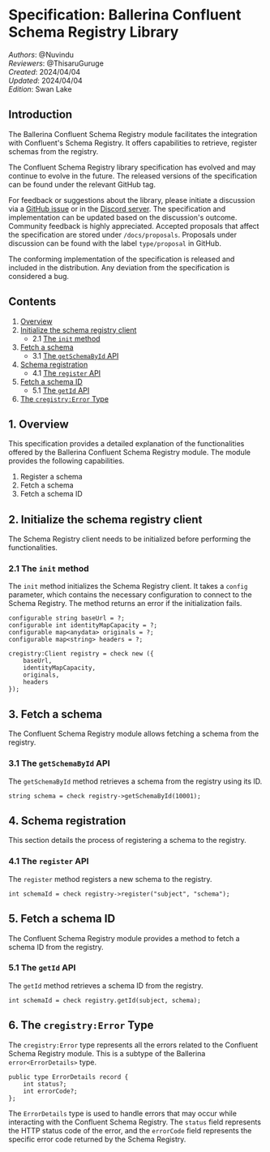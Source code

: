 # Specification: Ballerina Confluent Schema Registry Library

_Authors_: @Nuvindu \
_Reviewers_: @ThisaruGuruge \
_Created_: 2024/04/04 \
_Updated_: 2024/04/04 \
_Edition_: Swan Lake

## Introduction

The Ballerina Confluent Schema Registry module facilitates the integration with Confluent's Schema Registry. It offers capabilities to retrieve, register schemas from the registry.

The Confluent Schema Registry library specification has evolved and may continue to evolve in the future. The released versions of the specification can be found under the relevant GitHub tag.

For feedback or suggestions about the library, please initiate a discussion via a [GitHub issue](https://github.com/ballerina-platform/ballerina-library/issues) or in the [Discord server](https://discord.gg/ballerinalang). The specification and implementation can be updated based on the discussion's outcome. Community feedback is highly appreciated. Accepted proposals that affect the specification are stored under `/docs/proposals`. Proposals under discussion can be found with the label `type/proposal` in GitHub.

The conforming implementation of the specification is released and included in the distribution. Any deviation from the specification is considered a bug.

## Contents

1. [Overview](#1-overview)
2. [Initialize the schema registry client](#2-initialize-the-schema-registry-client)
    * 2.1 [The `init` method](#21-the-init-method)
3. [Fetch a schema](#3-fetch-a-schema)
    * 3.1 [The `getSchemaById` API](#31-the-getschemabyid-api)
4. [Schema registration](#4-schema-registration)
    * 4.1 [The `register` API](#41-the-register-api)
5. [Fetch a schema ID](#5-fetch-a-schema-id)
    * 5.1 [The `getId` API](#51-the-getid-api)
6. [The `cregistry:Error` Type](#6-the-cregistryerror-type)

## 1. Overview

This specification provides a detailed explanation of the functionalities offered by the Ballerina Confluent Schema Registry module. The module provides the following capabilities.

1. Register a schema
2. Fetch a schema
3. Fetch a schema ID

## 2. Initialize the schema registry client

The Schema Registry client needs to be initialized before performing the functionalities.

### 2.1 The `init` method

The `init` method initializes the Schema Registry client. It takes a `config` parameter, which contains the necessary configuration to connect to the Schema Registry. The method returns an error if the initialization fails.

```ballerina
configurable string baseUrl = ?;
configurable int identityMapCapacity = ?;
configurable map<anydata> originals = ?;
configurable map<string> headers = ?;

cregistry:Client registry = check new ({
    baseUrl,
    identityMapCapacity,
    originals,
    headers
});
```

## 3. Fetch a schema

The Confluent Schema Registry module allows fetching a schema from the registry.

### 3.1 The `getSchemaById` API

The `getSchemaById` method retrieves a schema from the registry using its ID.

```ballerina
string schema = check registry->getSchemaById(10001);
```

## 4. Schema registration

This section details the process of registering a schema to the registry.

### 4.1 The `register` API

The `register` method registers a new schema to the registry.

```ballerina
int schemaId = check registry->register("subject", "schema");
```

## 5. Fetch a schema ID

The Confluent Schema Registry module provides a method to fetch a schema ID from the registry.

### 5.1 The `getId` API

The `getId` method retrieves a schema ID from the registry.

```ballerina
int schemaId = check registry.getId(subject, schema);
```

## 6. The `cregistry:Error` Type

The `cregistry:Error` type represents all the errors related to the Confluent Schema Registry module. This is a subtype of the Ballerina `error<ErrorDetails>` type.

```ballerina
public type ErrorDetails record {
    int status?;
    int errorCode?;
};
```

The `ErrorDetails` type is used to handle errors that may occur while interacting with the Confluent Schema Registry. The `status` field represents the HTTP status code of the error, and the `errorCode` field represents the specific error code returned by the Schema Registry.
